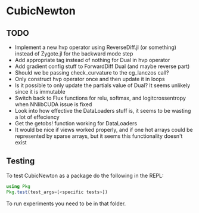 # CubicNewton

## TODO
- Implement a new hvp operator using ReverseDiff.jl (or something) instead of Zygote.jl for the backward mode step
- Add appropriate tag instead of nothing for Dual in hvp operator
- Add gradient config stuff to ForwardDiff Dual (and maybe reverse part)
- Should we be passing check_curvature to the cg_lanczos call?
- Only construct hvp operator once and then update it in loops
- Is it possible to only update the partials value of Dual? It seems unlikely since it is immutable
- Switch back to Flux functions for relu, softmax, and logitcrossentropy when NNlibCUDA issue is fixed
- Look into how effective the DataLoaders stuff is, it seems to be wasting a lot of effeciency
- Get the getobs! function working for DataLoaders
- It would be nice if views worked properly, and if one hot arrays could be represented by sparse arrays, but it seems this functionality doesn't exist

## Testing
To test CubicNewton as a package do the following in the REPL:
```julia
using Pkg
Pkg.test(test_args=[<specific tests>])
```

To run experiments you need to be in that folder.
